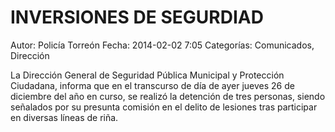INVERSIONES DE SEGURDIAD
===================================================================

Autor: Policía Torreón
Fecha: 2014-02-02 7:05
Categorías: Comunicados, Dirección

La Dirección General de Seguridad Pública Municipal y Protección Ciudadana, informa que en el transcurso de día de ayer jueves 26 de diciembre del año en curso, se realizó la detención de tres personas, siendo señalados por su presunta comisión en el delito de lesiones tras participar en diversas líneas de riña.
